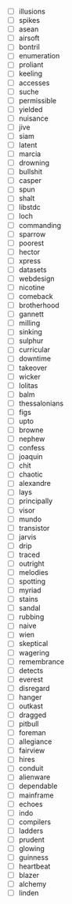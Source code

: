 - [ ] illusions
- [ ] spikes
- [ ] asean
- [ ] airsoft
- [ ] bontril
- [ ] enumeration
- [ ] proliant
- [ ] keeling
- [ ] accesses
- [ ] suche
- [ ] permissible
- [ ] yielded
- [ ] nuisance
- [ ] jive
- [ ] siam
- [ ] latent
- [ ] marcia
- [ ] drowning
- [ ] bullshit
- [ ] casper
- [ ] spun
- [ ] shalt
- [ ] libstdc
- [ ] loch
- [ ] commanding
- [ ] sparrow
- [ ] poorest
- [ ] hector
- [ ] xpress
- [ ] datasets
- [ ] webdesign
- [ ] nicotine
- [ ] comeback
- [ ] brotherhood
- [ ] gannett
- [ ] milling
- [ ] sinking
- [ ] sulphur
- [ ] curricular
- [ ] downtime
- [ ] takeover
- [ ] wicker
- [ ] lolitas
- [ ] balm
- [ ] thessalonians
- [ ] figs
- [ ] upto
- [ ] browne
- [ ] nephew
- [ ] confess
- [ ] joaquin
- [ ] chit
- [ ] chaotic
- [ ] alexandre
- [ ] lays
- [ ] principally
- [ ] visor
- [ ] mundo
- [ ] transistor
- [ ] jarvis
- [ ] drip
- [ ] traced
- [ ] outright
- [ ] melodies
- [ ] spotting
- [ ] myriad
- [ ] stains
- [ ] sandal
- [ ] rubbing
- [ ] naive
- [ ] wien
- [ ] skeptical
- [ ] wagering
- [ ] remembrance
- [ ] detects
- [ ] everest
- [ ] disregard
- [ ] hanger
- [ ] outkast
- [ ] dragged
- [ ] pitbull
- [ ] foreman
- [ ] allegiance
- [ ] fairview
- [ ] hires
- [ ] conduit
- [ ] alienware
- [ ] dependable
- [ ] mainframe
- [ ] echoes
- [ ] indo
- [ ] compilers
- [ ] ladders
- [ ] prudent
- [ ] glowing
- [ ] guinness
- [ ] heartbeat
- [ ] blazer
- [ ] alchemy
- [ ] linden
